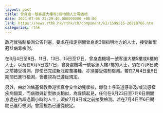 ```yaml
---
layout: post
title: 曾身處一號客運大樓等3個地點人士需強檢
date: 2021-07-06 22:29:40.000000000 +08:00
link: https://news.rthk.hk/rthk/ch/component/k2/1599515-20210706.htm
categories: rthk
---
```


政府就強制檢測公告刊憲，要求在指定期間曾身處3個指明地方的人士，接受新型冠狀病毒檢測。

在6月4日至8日、11日、13日、15日至17日，曾身處機場一號客運大樓5樓或6樓的人士，以及在6月5日或17日，曾身處機場一號客運大樓7樓的人士，須在7月8日或之前接受檢測，即使已完成新冠疫苗接種，亦須接受強制檢測。若在7月4日至6日期間已進行檢測，會獲視為已遵從規定。

另外，由於油塘基督教香港崇真會安怡幼兒學校，爆發上呼吸道感染及/或流感樣疾病個案，而病徵與新型肺炎相似，為謹慎起見，任何在6月23日至7月6日期間身處在內超過兩小時的人士，須於7月8日或之前接受檢測。若在7月4日至6日期間已進行檢測，會獲視為已遵從規定。
